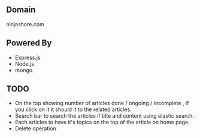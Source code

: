 ## Domain 
  ninjashore.com

## Powered By
 * Express.js
 * Node.js
 * mongo

## TODO
 * On the top showing number of articles done / ongoing / incomplete , if you click on it it should it to the related articles.
 * Search bar to search the articles if title and content using elastic search.
 * Each articles to have it's topics on the top of the article on home page.
 * Delete operation
